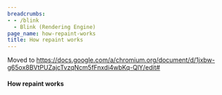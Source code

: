 ```yaml
---
breadcrumbs:
- - /blink
  - Blink (Rendering Engine)
page_name: how-repaint-works
title: How repaint works
---
```


Moved to
<https://docs.google.com/a/chromium.org/document/d/1jxbw-g65ox8BVtPUZajcTvzqNcm5fFnxdi4wbKq-QlY/edit#>

#### How repaint works